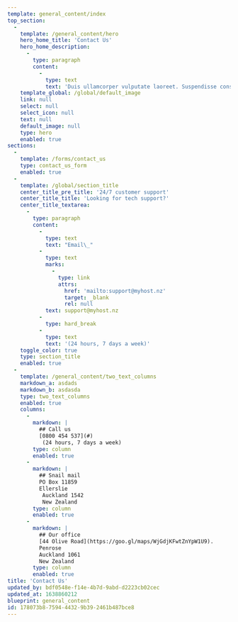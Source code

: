 ```yaml
---
template: general_content/index
top_section:
  -
    template: /general_content/hero
    hero_home_title: 'Contact Us'
    hero_home_description:
      -
        type: paragraph
        content:
          -
            type: text
            text: 'Duis ullamcorper vulputate laoreet. Suspendisse consectetur, nisi nec aliquet euismod, ligula quam fermentum ipsum, quis vulputate massa leo blandit ex. Ut tempor vulputate mauris, quis sollicitudin nibh tincidunt vitae.'
    template_global: /global/default_image
    link: null
    select: null
    select_icon: null
    text: null
    default_image: null
    type: hero
    enabled: true
sections:
  -
    template: /forms/contact_us
    type: contact_us_form
    enabled: true
  -
    template: /global/section_title
    center_title_pre_title: '24/7 customer support'
    center_title_title: 'Looking for tech support?'
    center_title_textarea:
      -
        type: paragraph
        content:
          -
            type: text
            text: "Email\_"
          -
            type: text
            marks:
              -
                type: link
                attrs:
                  href: 'mailto:support@myhost.nz'
                  target: _blank
                  rel: null
            text: support@myhost.nz
          -
            type: hard_break
          -
            type: text
            text: '(24 hours, 7 days a week)'
    toggle_color: true
    type: section_title
    enabled: true
  -
    template: /general_content/two_text_columns
    markdown_a: asdads
    markdown_b: asdasda
    type: two_text_columns
    enabled: true
    columns:
      -
        markdown: |
          ## Call us
          [0800 454 537](#)
           (24 hours, 7 days a week)
        type: column
        enabled: true
      -
        markdown: |
          ## Snail mail
          PO Box 11859 
          Ellerslie
           Auckland 1542
           New Zealand
        type: column
        enabled: true
      -
        markdown: |
          ## Our office
          [44 Olive Road](https://goo.gl/maps/WjGdjKFwtZnYpW1U9).
          Penrose 
          Auckland 1061
          New Zealand
        type: column
        enabled: true
title: 'Contact Us'
updated_by: bdf0548e-f14e-4b7d-9abd-d2223cb02cec
updated_at: 1638860212
blueprint: general_content
id: 178073b8-7594-4432-9b39-2461b487bce8
---
```


